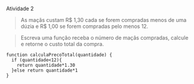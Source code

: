  Atividade 2

>As maçãs custam R$ 1,30 cada se forem compradas menos de uma dúzia e R$ 1,00 se forem compradas pelo menos 12.

>Escreva uma função receba o número de maçãs compradas, calcule e retorne o custo total da compra.

```
function calculaPrecoTotal(quantidade) {
  if (quantidade<12){
    return quantidade*1.30
  }else return quantidade*1 
}
```